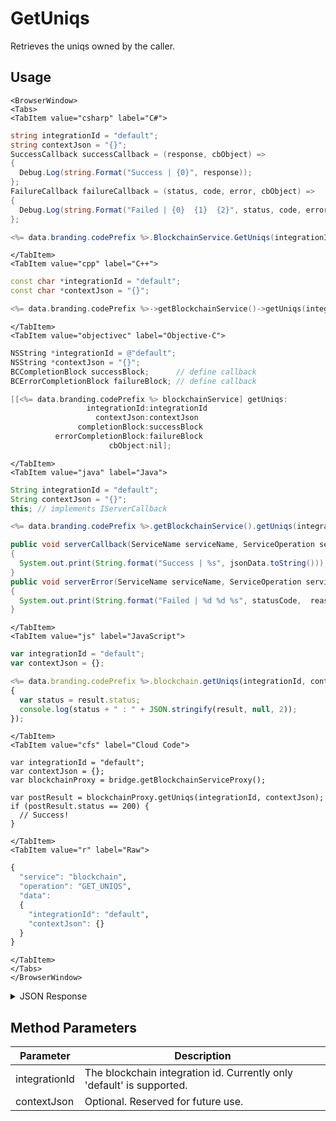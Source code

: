 # GetUniqs

Retrieves the uniqs owned by the caller.

<PartialServop service_name="blockchain" operation_name="GET_UNIQS" />

## Usage

```mdx-code-block
<BrowserWindow>
<Tabs>
<TabItem value="csharp" label="C#">
```

```csharp
string integrationId = "default";
string contextJson = "{}";
SuccessCallback successCallback = (response, cbObject) =>
{
  Debug.Log(string.Format("Success | {0}", response));
};
FailureCallback failureCallback = (status, code, error, cbObject) =>
{
  Debug.Log(string.Format("Failed | {0}  {1}  {2}", status, code, error));
};

<%= data.branding.codePrefix %>.BlockchainService.GetUniqs(integrationId, contextJson, successCallback, failureCallback);
```

```mdx-code-block
</TabItem>
<TabItem value="cpp" label="C++">
```

```cpp
const char *integrationId = "default";
const char *contextJson = "{}";

<%= data.branding.codePrefix %>->getBlockchainService()->getUniqs(integrationId, contextJson, this);
```

```mdx-code-block
</TabItem>
<TabItem value="objectivec" label="Objective-C">
```

```objectivec
NSString *integrationId = @"default";
NSString *contextJson = "{}";
BCCompletionBlock successBlock;      // define callback
BCErrorCompletionBlock failureBlock; // define callback

[[<%= data.branding.codePrefix %> blockchainService] getUniqs:
                 integrationId:integrationId
                   contextJson:contextJson
               completionBlock:successBlock
          errorCompletionBlock:failureBlock
                      cbObject:nil];
```

```mdx-code-block
</TabItem>
<TabItem value="java" label="Java">
```

```java
String integrationId = "default";
String contextJson = "{}";
this; // implements IServerCallback

<%= data.branding.codePrefix %>.getBlockchainService().getUniqs(integrationId, contextJson, this);

public void serverCallback(ServiceName serviceName, ServiceOperation serviceOperation, JSONObject jsonData)
{
  System.out.print(String.format("Success | %s", jsonData.toString()));
}
public void serverError(ServiceName serviceName, ServiceOperation serviceOperation, int statusCode, int reasonCode, String jsonError)
{
  System.out.print(String.format("Failed | %d %d %s", statusCode,  reasonCode, jsonError.toString()));
}
```

```mdx-code-block
</TabItem>
<TabItem value="js" label="JavaScript">
```

```javascript
var integrationId = "default";
var contextJson = {};

<%= data.branding.codePrefix %>.blockchain.getUniqs(integrationId, contextJson, result =>
{
  var status = result.status;
  console.log(status + " : " + JSON.stringify(result, null, 2));
});
```

```mdx-code-block
</TabItem>
<TabItem value="cfs" label="Cloud Code">
```

```cfscript
var integrationId = "default";
var contextJson = {};
var blockchainProxy = bridge.getBlockchainServiceProxy();

var postResult = blockchainProxy.getUniqs(integrationId, contextJson);
if (postResult.status == 200) {
  // Success!
}
```

```mdx-code-block
</TabItem>
<TabItem value="r" label="Raw">
```

```r
{
  "service": "blockchain",
  "operation": "GET_UNIQS",
  "data":
  {
    "integrationId": "default",
    "contextJson": {}
  }
}
```

```mdx-code-block
</TabItem>
</Tabs>
</BrowserWindow>
```

<details>
<summary>JSON Response</summary>

```json
{
  "data": {
    "success": true,
    "response": {
      "uniqs": [
        {
          "key": "...........m2",
          "payer": "eosio.nftram",
          "json": {
            "id": 290,
            "mint_date": "2022-10-19T13:03:10",
            "serial_number": 17,
            "token_factory_id": 22
          }
        }
      ]
    }
  },
  "status": 200
}
```
</details>

## Method Parameters
Parameter | Description
--------- | -----------
integrationId | The blockchain integration id. Currently only 'default' is supported.
contextJson | Optional. Reserved for future use.


